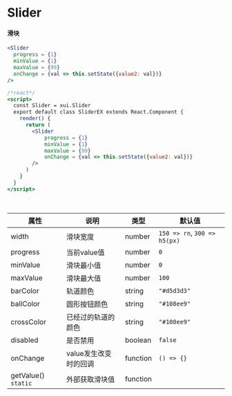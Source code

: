 # Slider

#### 滑块

```jsx
<Slider
  progress = {1}
  minValue = {1}
  maxValue = {99}
  onChange = {val => this.setState({value2: val})}
/>
```

```jsx
/*react*/
<script>
  const Slider = xui.Slider
  export default class SliderEX extends React.Component {
    render() {
      return (
        <Slider
            progress = {1}
            minValue = {1}
            maxValue = {99}
            onChange = {val => this.setState({value2: val})}
        />
      )
    }
  }
</script>
```

<br/>

属性 | 说明 | 类型 | 默认值
----|-----|------|------
width | 滑块宽度 | number | `150 => rn`, `300 => h5(px)`
progress | 当前value值 | number | `0`
minValue | 滑块最小值 | number | `0`
maxValue | 滑块最大值 | number | `100`
barColor | 轨道颜色 | string | `"#d5d3d3"`
ballColor | 圆形按钮颜色 | string | `"#108ee9"`
crossColor | 已经过的轨道的颜色 | string | `"#108ee9"`
disabled | 是否禁用 | boolean | `false`
onChange | value发生改变时的回调 | function | `() => {}`
getValue() `static` | 外部获取滑块值 | function | |